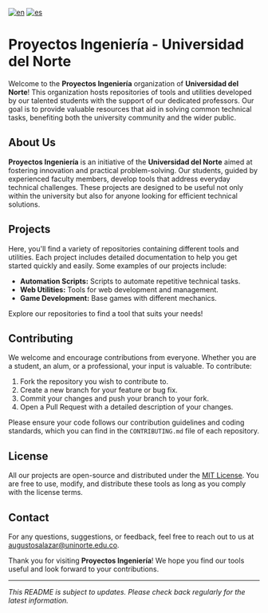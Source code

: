 [![en](https://img.shields.io/badge/lang-en-red.svg)](https://github.com/proyectosuninorte/.github/blob/main/profile/README.md)
[![es](https://img.shields.io/badge/lang-es-yellow.svg)](https://github.com/proyectosuninorte/.github/blob/main/profile/README.es.md)

# Proyectos Ingeniería - Universidad del Norte

Welcome to the **Proyectos Ingeniería** organization of **Universidad del Norte**! This organization hosts repositories of tools and utilities developed by our talented students with the support of our dedicated professors. Our goal is to provide valuable resources that aid in solving common technical tasks, benefiting both the university community and the wider public.

## About Us

**Proyectos Ingeniería** is an initiative of the **Universidad del Norte** aimed at fostering innovation and practical problem-solving. Our students, guided by experienced faculty members, develop tools that address everyday technical challenges. These projects are designed to be useful not only within the university but also for anyone looking for efficient technical solutions.

## Projects

Here, you'll find a variety of repositories containing different tools and utilities. Each project includes detailed documentation to help you get started quickly and easily. Some examples of our projects include:

- **Automation Scripts:** Scripts to automate repetitive technical tasks.
- **Web Utilities:** Tools for web development and management.
- **Game Development:** Base games with different mechanics.

Explore our repositories to find a tool that suits your needs!

## Contributing

We welcome and encourage contributions from everyone. Whether you are a student, an alum, or a professional, your input is valuable. To contribute:

1. Fork the repository you wish to contribute to.
2. Create a new branch for your feature or bug fix.
3. Commit your changes and push your branch to your fork.
4. Open a Pull Request with a detailed description of your changes.

Please ensure your code follows our contribution guidelines and coding standards, which you can find in the `CONTRIBUTING.md` file of each repository.

## License

All our projects are open-source and distributed under the [MIT License](LICENSE). You are free to use, modify, and distribute these tools as long as you comply with the license terms.

## Contact

For any questions, suggestions, or feedback, feel free to reach out to us at [augustosalazar@uninorte.edu.co](mailto:augustosalazar@uninorte.edu.co).

Thank you for visiting **Proyectos Ingeniería**! We hope you find our tools useful and look forward to your contributions.

---

*This README is subject to updates. Please check back regularly for the latest information.*
